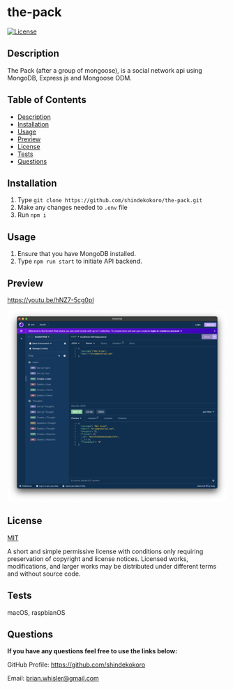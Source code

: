 # the-pack

[![License](https://img.shields.io/github/license/shindekokoro/the-pack)](http://choosealicense.com/licenses/mit/)

## Description

The Pack (after a group of mongoose), is a social network api using MongoDB, Express.js and Mongoose ODM.

## Table of Contents

- [Description](#description)
- [Installation](#installation)
- [Usage](#usage)
- [Preview](#preview)
- [License](#license)
- [Tests](#tests)
- [Questions](#questions)

## Installation

1. Type `git clone https://github.com/shindekokoro/the-pack.git`
2. Make any changes needed to `.env` file
2. Run `npm i`


## Usage

1. Ensure that you have MongoDB installed.
2. Type `npm run start` to initiate API backend.

## Preview
https://youtu.be/hNZ7-5cg0pI

<p align="center">
<img src="https://raw.githubusercontent.com/shindekokoro/the-pack/main/preview.png">
</p>

## License

[MIT](http://choosealicense.com/licenses/mit/)

A short and simple permissive license with conditions only requiring preservation of copyright and license notices. Licensed works, modifications, and larger works may be distributed under different terms and without source code.

## Tests

macOS, raspbianOS

## Questions

**If you have any questions feel free to use the links below:**

GitHub Profile: https://github.com/shindekokoro

Email: brian.whisler@gmail.com

